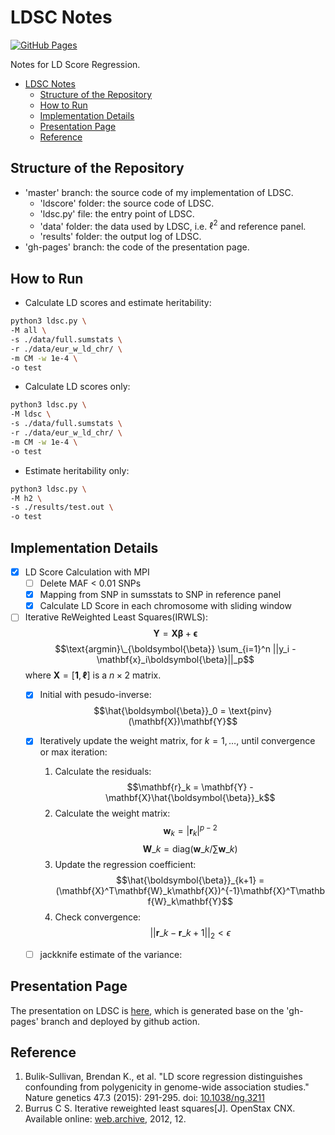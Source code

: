 # LDSC Notes

<!-- badged -->
[![GitHub Pages](https://github.com/LucaJiang/ldsc_notes/actions/workflows/jekyll-gh-pages.yml/badge.svg?branch=gh-pages)](https://github.com/LucaJiang/ldsc_notes/actions/workflows/jekyll-gh-pages.yml)

Notes for LD Score Regression.

- [LDSC Notes](#ldsc-notes)
  - [Structure of the Repository](#structure-of-the-repository)
  - [How to Run](#how-to-run)
  - [Implementation Details](#implementation-details)
  - [Presentation Page](#presentation-page)
  - [Reference](#reference)

## Structure of the Repository

- 'master' branch: the source code of my implementation of LDSC.
  - 'ldscore' folder: the source code of LDSC.
  - 'ldsc.py' file: the entry point of LDSC.
  - 'data' folder: the data used by LDSC, i.e. $\ell^2$ and reference panel.
  - 'results' folder: the output log of LDSC.
- 'gh-pages' branch: the code of the presentation page.

## How to Run

- Calculate LD scores and estimate heritability:

```bash
python3 ldsc.py \
-M all \
-s ./data/full.sumstats \
-r ./data/eur_w_ld_chr/ \
-m CM -w 1e-4 \
-o test
```

- Calculate LD scores only:

```bash
python3 ldsc.py \
-M ldsc \
-s ./data/full.sumstats \
-r ./data/eur_w_ld_chr/ \
-m CM -w 1e-4 \
-o test
```

- Estimate heritability only:

```bash
python3 ldsc.py \
-M h2 \
-s ./results/test.out \
-o test
```

## Implementation Details

- [x] LD Score Calculation with MPI
  - [ ] Delete MAF < 0.01 SNPs
  - [x] Mapping from SNP in sumsstats to SNP in reference panel
  - [x] Calculate LD Score in each chromosome with sliding window
- [ ] Iterative ReWeighted Least Squares(IRWLS):
  $$\mathbf{Y} = \mathbf{X}\boldsymbol{\beta} + \boldsymbol{\epsilon}$$
$$\text{argmin}\_{\boldsymbol{\beta}} \sum_{i=1}^n ||y_i - \mathbf{x}_i\boldsymbol{\beta}||_p$$
  where $\mathbf{X}=[\mathbf{1},\mathbf{\ell}]$ is a $n\times 2$ matrix.
  - [x] Initial with pesudo-inverse:
    $$\hat{\boldsymbol{\beta}}_0 = \text{pinv}(\mathbf{X})\mathbf{Y}$$
  - [x] Iteratively update the weight matrix, for $k=1,\ldots$, until convergence or max iteration:
      1. Calculate the residuals:
        $$\mathbf{r}_k = \mathbf{Y} - \mathbf{X}\hat{\boldsymbol{\beta}}_k$$
      2. Calculate the weight matrix:
        $$\mathbf{w}_k = | \mathbf{r}_k |^{p-2}$$
        $$\mathbf{W}\_k = \text{diag}(\mathbf{w}\_k/\sum \mathbf{w}\_k)$$
      3. Update the regression coefficient:
        $$\hat{\boldsymbol{\beta}}_{k+1} = (\mathbf{X}^T\mathbf{W}_k\mathbf{X})^{-1}\mathbf{X}^T\mathbf{W}_k\mathbf{Y}$$
      4. Check convergence:
        $$||\mathbf{r}\_k - \mathbf{r}\_{k+1}||_2 < \epsilon$$

  - [ ] jackknife estimate of the variance:
      <!-- $$\hat{\sigma}^2 = \frac{1}{n}\sum_{i=1}^n \frac{r_i^2}{w_i}$$ -->

## Presentation Page

The presentation on LDSC is [here](https://lucajiang.github.io/ldsc_notes/#/), which is generated base on the 'gh-pages' branch and deployed by github action.

## Reference

1. Bulik-Sullivan, Brendan K., et al. "LD score regression distinguishes confounding from polygenicity in genome-wide association studies." Nature genetics 47.3 (2015): 291-295. doi: [10.1038/ng.3211](https://doi.org/10.1038/ng.3211)
2. Burrus C S. Iterative reweighted least squares[J]. OpenStax CNX. Available online: [web.archive](https://web.archive.org/web/20221017041048/https://cnx.org/exports/92b90377-2b34-49e4-b26f-7fe572db78a1@12.pdf/iterative-reweighted-least-squares-12.pdf), 2012, 12.
